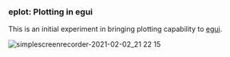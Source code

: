 ### eplot: Plotting in egui

This is an initial experiment in bringing plotting capability to [egui](https://github.com/emilk/egui).

![simplescreenrecorder-2021-02-02_21 22 15](https://user-images.githubusercontent.com/1352472/106660902-de14a600-65a0-11eb-8c9b-347a05d497eb.gif)
